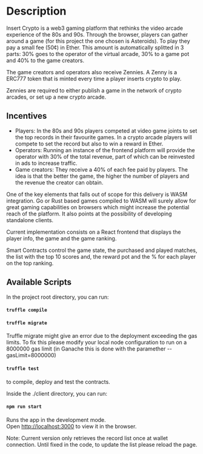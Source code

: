 # Description

Insert Crypto is a web3 gaming platform that rethinks the video arcade experience of the 80s and 90s. Through the browser, players can gather around a game (for this project the one chosen is Asteroids). To play they pay a small fee (50¢) in Ether. This amount is automatically splitted in 3 parts: 30% goes to the operator of the virtual arcade, 30% to a game pot and 40% to the game creators.

The game creators and operators also receive Zennies. A Zenny is a ERC777 token that is minted every time a player inserts crypto to play.

Zennies are required to either publish a game in the network of crypto arcades, or set up a new crypto arcade.

## Incentives

- Players: In the 80s and 90s players competed at video game joints to set the top records in their favourite games. In a crypto arcade players will compete to set the record but also to win a reward in Ether.
- Operators: Running an instance of the frontend platform will provide the operator with 30% of the total revenue, part of which can be reinvested in ads to increase traffic.
- Game creators: They receive a 40% of each fee paid by players. The idea is that the better the game, the higher the number of players and the revenue the creator can obtain.

One of the key elements that falls out of scope for this delivery is WASM integration. Go or Rust based games compiled to WASM will surely allow for great gaming capabilities on browsers which might increase the potential reach of the platform. It also points at the possibility of developing standalone clients.

Current implementation consists on a React frontend that displays the player info, the game and the game ranking.

Smart Contracts control the game state, the purchased and played matches, the list with the top 10 scores and, the reward pot and the % for each player on the top ranking.

## Available Scripts

In the project root directory, you can run:

#### `truffle compile`

#### `truffle migrate`

Truffle migrate might give an error due to the deployment exceeding the gas limits. To fix this please modify your local node configuration to run on a 8000000 gas limit (in Ganache this is done with the paramether --gasLimit=8000000)

#### `truffle test`

to compile, deploy and test the contracts.

Inside the ./client directory, you can run:

#### `npm run start`

Runs the app in the development mode.<br>
Open [http://localhost:3000](http://localhost:3000) to view it in the browser.

Note: Current version only retrieves the record list once at wallet connection. Until fixed in the code, to update the list please reload the page.
